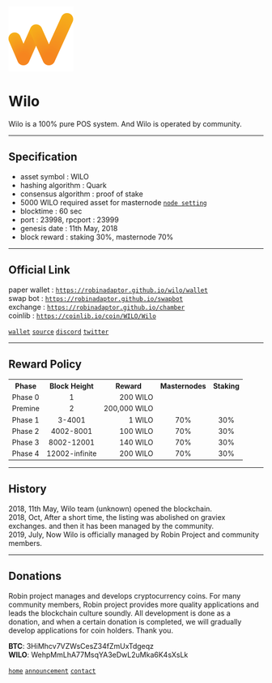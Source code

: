 ![](https://github.com/robinadaptor/logo/blob/master/wilo.png)

# Wilo
  
Wilo is a 100% pure POS system. And Wilo is operated by community.
  
***
## Specification  
  
* asset symbol : WILO  
* hashing algorithm : Quark  
* consensus algorithm : proof of stake  
* 5000 WILO required asset for masternode  [`node setting`](https://github.com/robinadaptor/help/blob/master/masternode.md)   
* blocktime : 60 sec  
* port : 23998, rpcport : 23999  
* genesis date : 11th May, 2018  
* block reward : staking 30%, masternode 70%
  
***
## Official Link  

paper wallet : [`https://robinadaptor.github.io/wilo/wallet`](https://robinadaptor.github.io/wilo/wallet)   
swap bot : [`https://robinadaptor.github.io/swapbot`](https://robinadaptor.github.io/swapbot)   
exchange : [`https://robinadaptor.github.io/chamber`](https://robinadaptor.github.io/chamber)    
coinlib : [`https://coinlib.io/coin/WILO/Wilo`](https://coinlib.io/coin/WILO/Wilo)  
  
[`wallet`](https://github.com/robinadaptor/wilo/releases) [`source`](https://github.com/robinadaptor/wilo) [`discord`](https://discord.gg/zYvFFJU) [`twitter`](https://twitter.com/robinadaptor)          
  
***
## Reward Policy  

<table>
<th>Phase</th><th>Block Height</th><th>Reward</th><th>Masternodes</th><th>Staking</th>
<tr><td>Phase 0</td><td align="center">1</td><td align="right">200 WILO</td><td align="center"></td><td align="center"></td></tr>
<tr><td>Premine</td><td align="center">2</td><td align="right">200,000 WILO</td><td align="center"></td><td align="center"></td></tr>
<tr><td>Phase 1</td><td align="center">3-4001</td><td align="right">1 WILO</td><td align="center">70%</td><td align="center">30%</td></tr>
<tr><td>Phase 2</td><td align="center">4002-8001</td><td align="right">100 WILO</td><td align="center">70%</td><td align="center">30%</td></tr>
<tr><td>Phase 3</td><td align="center">8002-12001</td><td align="right">140 WILO</td><td align="center">70%</td><td align="center">30%</td></tr>
<tr><td>Phase 4</td><td align="center">12002-infinite</td><td align="right">200 WILO</td><td align="center">70%</td><td align="center">30%</td></tr>
</table>
   
***
## History  
  
2018, 11th May, Wilo team (unknown) opened the blockchain.  
2018, Oct, After a short time, the listing was abolished on graviex exchanges. and then it has been managed by the community.  
2019, July, Now Wilo is officially managed by Robin Project and community members.  

***
## Donations 
  
Robin project manages and develops cryptocurrency coins. For many community members, Robin project provides more quality applications and leads the blockchain culture soundly. All development is done as a donation, and when a certain donation is completed, we will gradually develop applications for coin holders. Thank you.  
  
**BTC**: 3HiMhcv7VZWsCesZ34fZmUxTdgeqz    
**WILO**: WehpMmLhA77MsqYA3eDwL2uMka6K4sXsLk  
  
[`home`](https://github.com/robinadaptor)  [`announcement`](https://github.com/robinadaptor/announcement)  [`contact`](https://github.com/robinadaptor/POS-helper)
